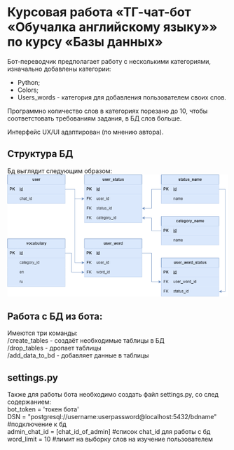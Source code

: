 # Курсовая работа «ТГ-чат-бот «Обучалка английскому языку»» по курсу «Базы данных»

Бот-переводчик предполагает работу с несколькими категориями, изначально добавлены категории:
- Python;
- Colors;
- Users_words - категория для добавления пользователем своих слов.

Программно количество слов в категориях порезано до 10, чтобы соответстовать требованиям задания, в БД слов больше.

Интерфейс UX/UI адаптирован (по мнению автора).

## Структура БД
Бд выглядит следующим образом:
![Структура БД](education_en_ru.png "БД education_en_ru")

## Работа с БД из бота:
Имеются три команды:
<br>/create_tables - создаёт необходимые таблицы в БД
<br>/drop_tables - дропает таблицы
<br>/add_data_to_bd - добавляет данные в таблицы

## settings.py
Также для работы бота необходимо создать файл settings.py, со след содержанием:
<br>bot_token = 'токен бота'
<br>DSN = "postgresql://username:userpassword@localhost:5432/bdname" #подключение к бд
<br>admin_chat_id = [chat_id_of_admin] #список chat_id для работы с бд
<br>word_limit = 10 #лимит на выборку слов на изучение пользователем